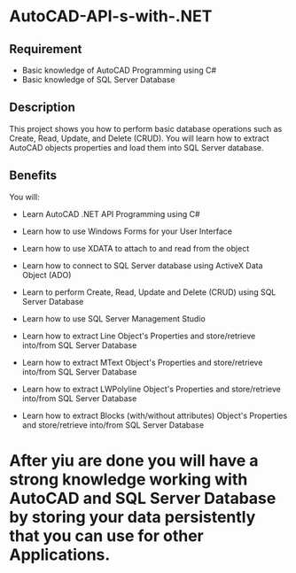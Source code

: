 # AutoCAD-API-s-with-.NET

## Requirement
* Basic knowledge of AutoCAD Programming using C#
* Basic knowledge of SQL Server Database

## Description

This project shows you how to perform basic database operations such as Create, Read, Update, and Delete 
(CRUD). You will learn how to extract AutoCAD objects properties and load them into SQL Server database.

## Benefits

You will:

- Learn AutoCAD .NET API Programming using C#

- Learn how to use Windows Forms for your User Interface

- Learn how to use XDATA to attach to and read from the object

- Learn how to connect to SQL Server database using ActiveX Data Object (ADO)

- Learn to perform Create, Read, Update and Delete (CRUD) using SQL Server Database

- Learn how to use SQL Server Management Studio

- Learn how to extract Line Object's Properties and store/retrieve into/from SQL Server Database

- Learn how to extract MText Object's Properties and store/retrieve into/from SQL Server Database

- Learn how to extract LWPolyline Object's Properties and store/retrieve into/from SQL Server Database

- Learn how to extract Blocks (with/without attributes) Object's Properties and store/retrieve into/from SQL Server Database

# After yiu are done you will have a strong knowledge working with AutoCAD and SQL Server Database by storing your data persistently that you can use for other Applications.